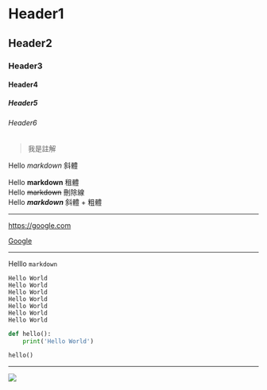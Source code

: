 # Header1
## Header2
### Header3
#### Header4
##### Header5
###### Header6

> 我是註解

Hello *markdown* 斜體

Hello **markdown** 租體  
Hello ~~markdown~~ 刪除線  
Hello ***markdown*** 斜體 + 粗體  

---

<https://google.com>

[Google](https://google.com)

---

Helllo `markdown`

```
Hello World
Hello World
Hello World
Hello World
Hello World
Hello World
Hello World
```

```python
def hello():
    print('Hello World')

hello()
```

---

![](.ntub.jfif)
